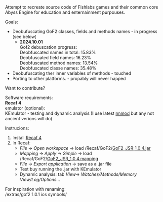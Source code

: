 Attempt to recreate source code of Fishlabs games and their common core Abyss Engine for education and enternainment purpouses.

Goals:
* Deobufuscating GoF2 classes, fields and methods names - in progress (see below)
    * **2024.10.01**<br/>
Gof2 debuscation progress:<br/>
Deobfuscated names in total:    15.83%<br/>
Deobfuscated field names:       16.23%<br/>
Deobfuscated method names:      13.54%<br/>
Deobfuscated classe names:      35.48%<br/>
* Deobufuscating ther inner variables of methods - touched
* Porting to other platforms. - propably will never happed

Want to contribute?

Software requirements:<br/>
**Recaf 4**<br/>
emulator (optional):<br/> 
KEmulator - testing and dynamic analysis (I use latest [nnmod](https://nnp.nnchan.ru/kem/) but any not ancient verions will do)

Instrucions:
1. Install [Recaf 4](https://github.com/Col-E/Recaf-Launcher/blob/master/MANUAL.md)
2. In Recaf:
    - *File* -> *Open workspace* -> load /Recaf/GoF2/[GoF2_JSR_1.0.4.jar](/Recaf/GoF2/GoF2_JSR_1.0.4.jar)
    - *Mapping* -> *Apply* -> *Simple* -> load /Recaf/GoF2/[GoF2_JSR_1.0.4.mapping](/Recaf/GoF2/GoF2_JSR_1.0.4.mapping)
    - *File* -> *Export application* -> save as a .jar file
    - Test buy running the .jar with KEmulator
    - Dynamic analysis:  tab *View*->  *Watches/Methods/Memory View/Log/Options...*

For inspiration with renaming: <br/>
/extras/gof2 1.0.1 ios symbols/